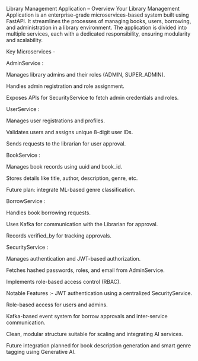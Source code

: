Library Management Application – Overview
Your Library Management Application is an enterprise-grade microservices-based system built using FastAPI. It streamlines the processes of managing books, users, borrowing, and administration in a library environment. The application is divided into multiple services, each with a dedicated responsibility, ensuring modularity and scalability.

Key Microservices -

AdminService :

Manages library admins and their roles (ADMIN, SUPER_ADMIN).

Handles admin registration and role assignment.

Exposes APIs for SecurityService to fetch admin credentials and roles.

UserService :

Manages user registrations and profiles.

Validates users and assigns unique 8-digit user IDs.

Sends requests to the librarian for user approval.

BookService :

Manages book records using uuid and book_id.

Stores details like title, author, description, genre, etc.

Future plan: integrate ML-based genre classification.

BorrowService :

Handles book borrowing requests.

Uses Kafka for communication with the Librarian for approval.

Records verified_by for tracking approvals.

SecurityService :

Manages authentication and JWT-based authorization.

Fetches hashed passwords, roles, and email from AdminService.

Implements role-based access control (RBAC).


Notable Features :-
JWT authentication using a centralized SecurityService.

Role-based access for users and admins.

Kafka-based event system for borrow approvals and inter-service communication.

Clean, modular structure suitable for scaling and integrating AI services.

Future integration planned for book description generation and smart genre tagging using Generative AI.
